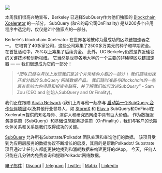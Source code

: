 
![](https://miro.medium.com/max/1400/0*gYUy-1COtbpLV1X1)


本周我们很高兴地宣布，Berkeley 已选择SubQuery作为他们独家的 [Blockchain Xcelerator](https://www.xcelerator.berkeley.edu/) 的一部分。 SubQuery (和它的母公司OnFinality) 是从200多个应用程序中选定的，仅仅是21个独家点的一部分。

Berkele's blockchain Xcelerator 在世界各地被称为最成功的区块链加速器之一。 它培育了40多家公司，这些公司筹集了2500多万美元的种子和早期资金。 在首批活动中，75%以上筹集了后续资金。 此外，UC Berkeley仍然是靠近硅谷的关键技术和创新枢纽。 它当然是世界各地大学的一个主要的非稀释区块链加速器 — — 我们很想成为它的一部分！

> _“团队已经在月球上发现我们是这个非常棒的方案的一部分！ 我们期待加速开发分散的 SubQuery 网络数据产品。 我们随时准备与Blockchain的一些最有影响力的项目和投资者联系，并了解我们如何改进SubQuery”_ - Sam Zou (CEO and 创始人SubQuery and OnFinality)。

我们正在跟随 [Acala Network](https://acala.network/) (我们上周与他一起参与 [启动第一个SubQuery 合作伙伴项目](https://subquery.medium.com/subquery-integrates-acala-to-aggregate-and-serve-defi-data-to-polkadot-and-kusama-builders-fc9af6a7aae1))以及其他行业领导人，如 [StormX](https://stormx.io/) 和 [Eluv o](https://eluv.io/) SubQuery和OnFinal在Xcelerater提供的知名导师、演讲人和研究员网络中具有巨大价值。 作为数据服务提供商（SubQuery）和基础设施服务提供商（OnFinality），我们与客户的长期伙伴关系和关系是我们取得成功的关键。

[SubQuery](https://www.subquery.network/) 允许所有Substrate/Polkadot 团队处理和查询他们的数据。 该项目受到为应用层服务的数据协议不断增长的启发，其目的是帮助Polkadot/ Substrate 项目通过让任何人都能更快地找到和消耗数据来构建更好的dApp。 今天，任何人只能在几分钟内免费查询和提取Polkadot网络数据。

[电子邮件](mailto:hello@subquery.network) | [Discord](https://discord.com/invite/78zg8aBSMG) | [Telegram](https://t.me/subquerynetwork) | [Twitter](https://twitter.com/subquerynetwork) | [Matrix](https://matrix.to/#/#subquery:matrix.org) | [LinkedIn](https://www.linkedin.com/company/subquery)

